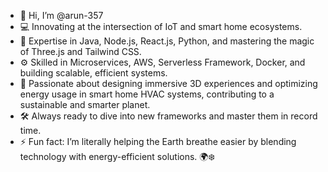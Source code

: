 - 👋 Hi, I’m @arun-357
- 💻 Innovating at the intersection of IoT and smart home ecosystems.
- 🚀 Expertise in Java, Node.js, React.js, Python, and mastering the magic of Three.js and Tailwind CSS.
- ⚙️ Skilled in Microservices, AWS, Serverless Framework, Docker, and building scalable, efficient systems.
- 🌟 Passionate about designing immersive 3D experiences and optimizing energy usage in smart home HVAC systems, contributing to a sustainable and smarter planet.
- 🛠️ Always ready to dive into new frameworks and master them in record time.
- ⚡ Fun fact: I’m literally helping the Earth breathe easier by blending technology with energy-efficient solutions. 🌍❄️

<!---
arun-357/arun-357 is a ✨ special ✨ repository because its `README.md` (this file) appears on your GitHub profile.
You can click the Preview link to take a look at your changes.
--->

